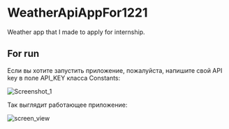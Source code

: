 # WeatherApiAppFor1221
Weather app that I made to apply for internship.

## For run
Если вы хотите запустить приложение, пожалуйста, напишите свой API key в поле API_KEY класса Constants:

![Screenshot_1](https://github.com/MariaShukshina/WeatherApiAppFor1221/assets/64134936/230b3536-06d1-438f-a136-a3d7e85a92f1)

Так выглядит работающее приложение:

![screen_view](https://github.com/MariaShukshina/WeatherApiAppFor1221/assets/64134936/df4fbd8c-29a2-4445-80e8-a15fd83dadca)
